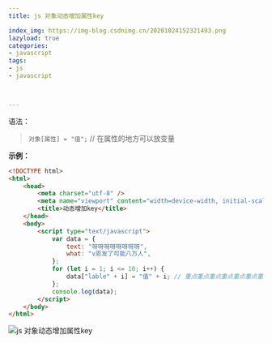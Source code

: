 ```yaml
---
title: js 对象动态增加属性key

index_img: https://img-blog.csdnimg.cn/20201024152321493.png
lazyload: true
categories:
- javascript
tags:
- js
- javascript



---
```











语法：
>    `对象[属性] = "值";`  // 在属性的地方可以放变量

**示例：**
```html
<!DOCTYPE html>
<html>
	<head>
		<meta charset="utf-8" />
		<meta name="viewport" content="width=device-width, initial-scale=1">
		<title>动态增加key</title>
	</head>
	<body>
		<script type="text/javascript">
			var data = {
				text: "呀呀呀呀呀呀呀呀",
				what: "v恩发了可能八万人",
			};
			for (let i = 1; i <= 10; i++) {
				data["lable" + i] = "值" + i; // 重点重点重点重点重点重点重点
			};
			console.log(data);
		</script>
	</body>
</html>
```

![js 对象动态增加属性key](https://img-blog.csdnimg.cn/20201024152321493.png#pic_center)




